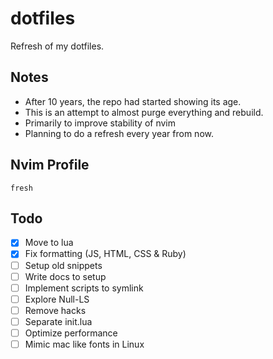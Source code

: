# dotfiles

Refresh of my dotfiles.

## Notes

- After 10 years, the repo had started showing its age.
- This is an attempt to almost purge everything and rebuild.
- Primarily to improve stability of nvim
- Planning to do a refresh every year from now.

## Nvim Profile

`fresh`

## Todo

- [x] Move to lua
- [x] Fix formatting (JS, HTML, CSS & Ruby)
- [ ] Setup old snippets
- [ ] Write docs to setup
- [ ] Implement scripts to symlink
- [ ] Explore Null-LS
- [ ] Remove hacks
- [ ] Separate init.lua
- [ ] Optimize performance
- [ ] Mimic mac like fonts in Linux
